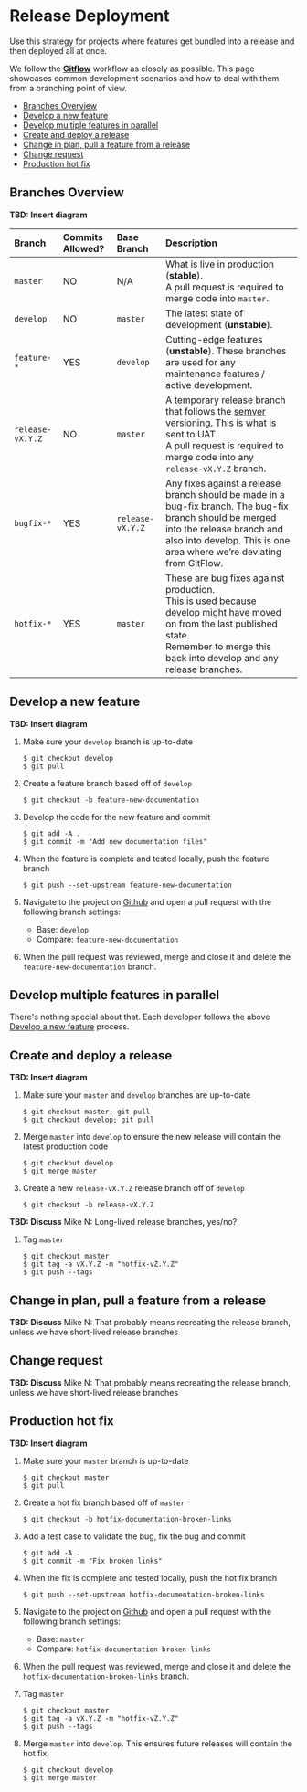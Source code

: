 # Release Deployment

Use this strategy for projects where features get bundled into a release and then
deployed all at once.

We follow the [**Gitflow**](https://www.atlassian.com/git/tutorials/comparing-workflows/gitflow-workflow)
workflow as closely as possible. This page showcases common development scenarios
and how to deal with them from a branching point of view.

- [Branches Overview](#branches-overview)
- [Develop a new feature](#develop-a-new-feature)
- [Develop multiple features in parallel](#develop-multiple-features-in-parallel)
- [Create and deploy a release](#create-and-deploy-a-release)
- [Change in plan, pull a feature from a release](#change-in-plan-pull-a-feature-from-a-release)
- [Change request](#change-request)
- [Production hot fix](#production-hot-fix)

<!-- /TOC -->

## Branches Overview

**TBD: Insert diagram**

| Branch           | Commits Allowed? | Base Branch      | Description    |
| :----------------|:-----------------|:-----------------|:---------------|
| `master`         | NO               | N/A              | What is live in production (**stable**).<br/>A pull request is required to merge code into `master`. |
| `develop`        | NO               | `master`         | The latest state of development (**unstable**). |
| `feature-*`      | YES              | `develop`        | Cutting-edge features (**unstable**). These branches are used for any maintenance features / active development. |
| `release-vX.Y.Z` | NO               | `master`         | A temporary release branch that follows the [semver](http://semver.org/) versioning. This is what is sent to UAT.<br/>A pull request is required to merge code into any `release-vX.Y.Z` branch. |
| `bugfix-*`       | YES              | `release-vX.Y.Z` | Any fixes against a release branch should be made in a bug-fix branch. The bug-fix branch should be merged into the release branch and also into develop. This is one area where we’re deviating from GitFlow. |
| `hotfix-*`       | YES              | `master`         | These are bug fixes against production.<br/>This is used because develop might have moved on from the last published state.<br/>Remember to merge this back into develop and any release branches. |

## Develop a new feature

**TBD: Insert diagram**

1. Make sure your `develop` branch is up-to-date

   ```
   $ git checkout develop
   $ git pull
   ```

1. Create a feature branch based off of `develop`

   ```
   $ git checkout -b feature-new-documentation
   ```

1. Develop the code for the new feature and commit

   ```
   $ git add -A .
   $ git commit -m "Add new documentation files"
   ```

1. When the feature is complete and tested locally, push the feature branch

   ```
   $ git push --set-upstream feature-new-documentation
   ```

1. Navigate to the project on [Github](www.github.com) and open a pull request with the following branch settings:
   * Base: `develop`
   * Compare: `feature-new-documentation`

1. When the pull request was reviewed, merge and close it and delete the `feature-new-documentation` branch.

## Develop multiple features in parallel

There's nothing special about that. Each developer follows the above [Develop a new feature](#develop-a-new-feature) process.

## Create and deploy a release

**TBD: Insert diagram**

1. Make sure your `master` and `develop` branches are up-to-date

   ```
   $ git checkout master; git pull
   $ git checkout develop; git pull
   ```

1. Merge `master` into `develop` to ensure the new release will contain the latest production code

   ```
   $ git checkout develop
   $ git merge master
   ```

1. Create a new `release-vX.Y.Z` release branch off of `develop`

   ```
   $ git checkout -b release-vX.Y.Z
   ```

**TBD: Discuss**
Mike N: Long-lived release branches, yes/no?

1. Tag `master`

   ```
   $ git checkout master
   $ git tag -a vX.Y.Z -m "hotfix-vZ.Y.Z"
   $ git push --tags
   ```

## Change in plan, pull a feature from a release

**TBD: Discuss**
Mike N: That probably means recreating the release branch, unless we have short-lived release branches

## Change request

**TBD: Discuss**
Mike N: That probably means recreating the release branch, unless we have short-lived release branches

## Production hot fix

**TBD: Insert diagram**

1. Make sure your `master` branch is up-to-date

   ```
   $ git checkout master
   $ git pull
   ```

1. Create a hot fix branch based off of `master`

   ```
   $ git checkout -b hotfix-documentation-broken-links
   ```

1. Add a test case to validate the bug, fix the bug and commit

   ```
   $ git add -A .
   $ git commit -m "Fix broken links"
   ```

1. When the fix is complete and tested locally, push the hot fix branch

   ```
   $ git push --set-upstream hotfix-documentation-broken-links
   ```

1. Navigate to the project on [Github](www.github.com) and open a pull request with the following branch settings:
   * Base: `master`
   * Compare: `hotfix-documentation-broken-links`

1. When the pull request was reviewed, merge and close it and delete the `hotfix-documentation-broken-links` branch.

1. Tag `master`

   ```
   $ git checkout master
   $ git tag -a vX.Y.Z -m "hotfix-vZ.Y.Z"
   $ git push --tags
   ```

1. Merge `master` into `develop`. This ensures future releases will contain the hot fix.

   ```
   $ git checkout develop
   $ git merge master
   ```
